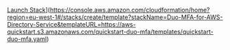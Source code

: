 [Launch Stack](https://cdn.rawgit.com/buildkite/cloudformation-launch-stack-button-svg/master/launch-stack.svg)](https://console.aws.amazon.com/cloudformation/home?region=eu-west-1#/stacks/create/template?stackName=Duo-MFA-for-AWS-Directory-Service&templateURL=https://aws-quickstart.s3.amazonaws.com/quickstart-duo-mfa/templates/quickstart-duo-mfa.yaml)

